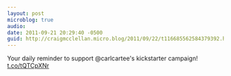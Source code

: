 ```yaml
---
layout: post
microblog: true
audio: 
date: 2011-09-21 20:29:40 -0500
guid: http://craigmcclellan.micro.blog/2011/09/22/t116685562584379392.html
---
```

Your daily reminder to support @carlcartee's kickstarter campaign! [t.co/tQTCpXNr](http://t.co/tQTCpXNr)
